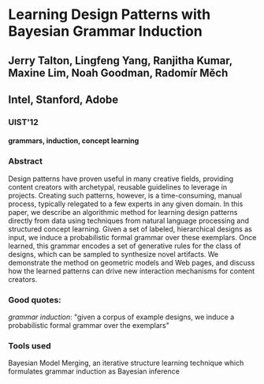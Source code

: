 # Learning Design Patterns with Bayesian Grammar Induction
## Jerry Talton, Lingfeng Yang, Ranjitha Kumar, Maxine Lim, Noah Goodman, Radomír Měch
## Intel, Stanford, Adobe
### UIST'12

#### grammars, induction, concept learning

### Abstract

Design patterns have proven useful in many creative fields, providing content creators with archetypal, reusable guidelines to leverage in projects. Creating such patterns, however, is a time-consuming, manual process, typically relegated to a few experts in any given domain. In this paper, we describe an algorithmic method for learning design patterns directly from data using techniques from natural language processing and structured concept learning. Given a set of labeled, hierarchical designs as input, we induce a probabilistic formal grammar over these exemplars. Once learned, this grammar encodes a set of generative rules for the class of designs, which can be sampled to synthesize novel artifacts. We demonstrate the method on geometric models and Web pages, and discuss how the learned patterns can drive new interaction mechanisms for content creators.

### Good quotes:

*grammar induction*: "given a corpus of example designs, we induce
a probabilistic formal grammar over the exemplars"

### Tools used

Bayesian Model Merging, an iterative structure learning technique which formulates grammar induction as Bayesian inference